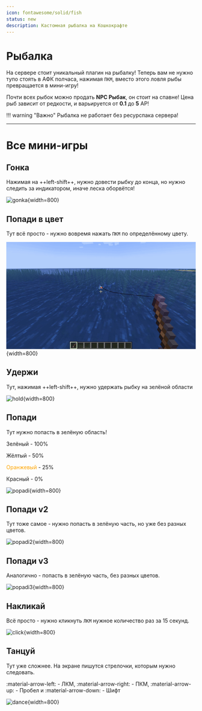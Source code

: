 ```yaml
---
icon: fontawesome/solid/fish
status: new
description: Кастомная рыбалка на Кошкокрафте
---
```


# Рыбалка

На сервере стоит уникальный плагин на рыбалку! Теперь вам не нужно тупо стоять в АФК полчаса, нажимая `ПКМ`, вместо этого ловля рыбы превращается в мини-игру!

Почти всех рыбок можно продать **NPC Рыбак**, он стоит на спавне! Цена рыб зависит от редкости, и варьируется от **0.1** до **5** АР! 

!!! warning "Важно"
    Рыбалка не работает без ресурспака сервера!

***

# Все мини-игры

## **Гонка**

Нажимая на ++left-shift++, нужно довести рыбку до конца, но нужно следить за индикатором, иначе леска оборвётся!

![gonka](../../../assets/fishing/race.gif){width=800}

## **Попади в цвет**

Тут всё просто - нужно вовремя нажать `ПКМ` по определённому цвету.

![popadi](../../../assets/fishing/color.gif){width=800}

## **Удержи**



Тут, нажимая ++left-shift++, нужно удержать рыбку на зелёной области

![hold](../../../assets/fishing/hold.gif){width=800}

## **Попади**

Тут нужно попасть в зелёную область! 

<p><span class="green">Зелёный</span> - 100%</p>
<p><span class="gold">Жёлтый</span> - 50%</p>
<p><span style="color:orange">Оранжевый</span> - 25%</p>
<p><span class="red">Красный</span> - 0%</p>

![popadi](../../../assets/fishing/click_v1.gif){width=800}

## **Попади v2**

Тут тоже самое - нужно попасть в зелёную часть, но уже без разных цветов.

![popadi2](../../../assets/fishing/click_v2.gif){width=800}

## **Попади v3**

Аналогично - попасть в зелёную часть, без разных цветов.

![popadi3](../../../assets/fishing/click_v3.gif){width=800}


## **Накликай**

Всё просто - нужно кликнуть `ЛКМ` нужное количество раз за 15 секунд.

![click](../../../assets/fishing/click_game.gif){width=800}

## **Танцуй**

Тут уже сложнее. На экране пишутся стрелочки, которым нужно следовать.

:material-arrow-left: - ЛКМ, :material-arrow-right: - ПКМ, :material-arrow-up: - Пробел и :material-arrow-down: - Шифт 

![dance](../../../assets/fishing/dance.gif){width=800}